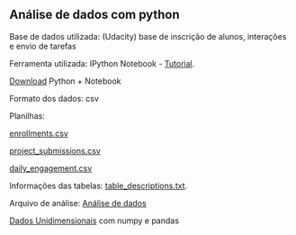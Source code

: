 ## Análise de dados com python

Base de dados utilizada: (Udacity) base de inscrição de alunos, interações e envio de tarefas

Ferramenta utilizada: IPython Notebook - [Tutorial](https://github.com/elgsantos/analise-de-dados-com-python/blob/master/ipython_notebook_tutorial.ipynb).

[Download](https://www.anaconda.com/download/) Python + Notebook

Formato dos dados: csv

Planilhas:

[enrollments.csv](https://github.com/elgsantos/analise-de-dados-com-python/blob/master/enrollments.csv)

[project_submissions.csv](https://github.com/elgsantos/analise-de-dados-com-python/blob/master/project_submissions.csv)

[daily_engagement.csv](https://github.com/elgsantos/analise-de-dados-com-python/blob/master/daily_engagement.csv)

Informações das tabelas: [table_descriptions.txt](https://github.com/elgsantos/analise-de-dados-com-python/blob/master/table_descriptions.txt).

Arquivo de análise: [Análise de dados](https://github.com/elgsantos/analise-de-dados-com-python/blob/master/iniciando_analise_dados.ipynb)

[Dados Unidimensionais](https://github.com/elgsantos/analise-de-dados-com-python/blob/master/dados_unidimensionais_numpy_pandas.ipynb) com numpy e pandas
